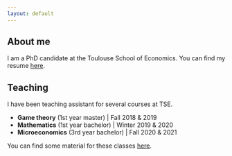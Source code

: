 ```yaml
---
layout: default
---
```


## About me

I am a PhD candidate at the Toulouse School of Economics. You can find my resume [here](assets/images/CV_AJacquet.pdf).


## Teaching

I have been teaching assistant for several courses at TSE.

- **Game theory** (1st year master) \| Fall 2018 & 2019  
- **Mathematics** (1st year bachelor) \| Winter 2019 & 2020  
- **Microeconomics** (3rd year bachelor) \| Fall 2020 & 2021

You can find some material for these classes [here](teaching.html).
